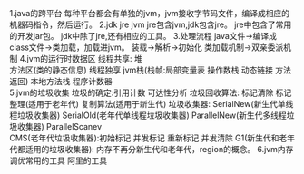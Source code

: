 1.java的跨平台
    每种平台都会有单独的jvm，jvm接收字节码文件，编译成相应的机器码指令，然后运行。
2.jdk jre jvm
    jre包含jvm,jdk包含jre。
    jre中包含了常用的开发jar包。
    jdk中除了jre,还有相应的工具。
3.处理流程
    java文件->编译成class文件->类加载，加载进jvm。
    装载->解析->初始化
    类加载机制->双亲委派机制
4.jvm的运行时数据区
    线程共享: 
        堆    
        方法区(类的静态信息)
    线程独享
        jvm栈(栈帧:局部变量表  操作数栈  动态链接  方法返回)
        本地方法栈
        程序计数器       
5.jvm的垃圾收集
    垃圾的确定:引用计数  可达性分析
    垃圾回收算法:
        标记清除 标记整理(适用于老年代)
        复制算法(适用于新生代)
    垃圾收集器:
        SerialNew(新生代单线程垃圾收集器)
        SerialOld(老年代单线程垃圾收集器)
        ParallelNew(新生代多线程垃圾收集器)
        ParallelScanev     
        CMS(老年代垃圾收集器):初始标记 并发标记 重新标记 并发清除
        G1(新生代和老年代都适用的垃圾收集器): 内存不再分新生代和老年代，region的概念。
6.jvm内存调优常用的工具
   阿里的工具    